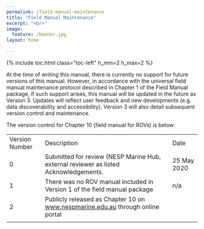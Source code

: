 ```yaml
---
permalink: /field-manual-maintenance
title: "Field Manual Maintenance"
excerpt: "<br>"
image:
  feature: /banner.jpg
layout: home

---
```


{% include toc.html class="toc-left" h_min=2 h_max=2 %}

At the time of writing this manual, there is currently no support for future versions of this manual. However, in accordance with the universal field manual maintenance protocol described in Chapter 1 of the Field Manual package, if such support arises, this manual will be updated in the future as Version 3. Updates will reflect user feedback and new developments (e.g. data discoverability and accessibility). Version 3 will also detail subsequent version control and maintenance. 

 The version control for Chapter 10 (field manual for ROVs) is below:


<table>
  <tr>
   <td>Version Number
   </td>
   <td>Description
   </td>
   <td>Date
   </td>
  </tr>
  <tr>
   <td>0
   </td>
   <td>Submitted for review (NESP Marine Hub, external reviewer as listed Acknowledgements.
   </td>
   <td>25 May 2020
   </td>
  </tr>
  <tr>
   <td>1
   </td>
   <td>There was no ROV manual included in Version 1 of the field manual package
   </td>
   <td>n/a
   </td>
  </tr>
  <tr>
   <td>2
   </td>
   <td>Publicly released as Chapter 10 on <a href="http://www.nespmarine.edu.au">www.nespmarine.edu.au</a>  through online portal
   </td>
   <td>
   </td>
  </tr>
  <tr>
   <td>
   </td>
   <td>
   </td>
   <td>
   </td>
  </tr>
</table>
